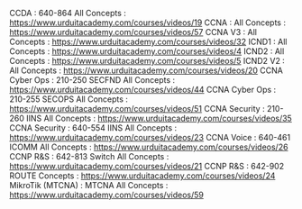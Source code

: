 CCDA : 640-864 All Concepts : https://www.urduitacademy.com/courses/videos/19
CCNA : All Concepts : https://www.urduitacademy.com/courses/videos/57
CCNA V3 : All Concepts : https://www.urduitacademy.com/courses/videos/32
ICND1 : All Concepts : https://www.urduitacademy.com/courses/videos/4
ICND2 : All Concepts : https://www.urduitacademy.com/courses/videos/5
ICND2 V2 : All Concepts : https://www.urduitacademy.com/courses/videos/20
CCNA Cyber Ops : 210-250 SECFND All Concepts : https://www.urduitacademy.com/courses/videos/44
CCNA Cyber Ops : 210-255 SECOPS All Concepts : https://www.urduitacademy.com/courses/videos/51
CCNA Security : 210-260 IINS All Concepts : https://www.urduitacademy.com/courses/videos/35
CCNA Security : 640-554 IINS All Concepts : https://www.urduitacademy.com/courses/videos/23
CCNA Voice : 640-461 ICOMM All Concepts : https://www.urduitacademy.com/courses/videos/26
CCNP R&S : 642-813 Switch All Concepts : https://www.urduitacademy.com/courses/videos/21
CCNP R&S : 642-902 ROUTE Concepts : https://www.urduitacademy.com/courses/videos/24
MikroTik (MTCNA) : MTCNA All Concepts : https://www.urduitacademy.com/courses/videos/59
